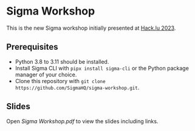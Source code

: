 # Sigma Workshop

This is the new Sigma workshop initially presented at [Hack.lu 2023](https://pretalx.com/hack-lu-2023/talk/M9CWW9/).

## Prerequisites

* Python 3.8 to 3.11 should be installed.
* Install Sigma CLI with `pipx install sigma-cli` or the Python package manager of your choice.
* Clone this repository with `git clone https://github.com/SigmaHQ/sigma-workshop.git`.

## Slides

Open *Sigma Workshop.pdf* to view the slides including links.